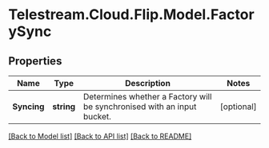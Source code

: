 # Telestream.Cloud.Flip.Model.FactorySync
## Properties

Name | Type | Description | Notes
------------ | ------------- | ------------- | -------------
**Syncing** | **string** | Determines whether a Factory will be synchronised with an input bucket. | [optional] 

[[Back to Model list]](../README.md#documentation-for-models) [[Back to API list]](../README.md#documentation-for-api-endpoints) [[Back to README]](../README.md)

